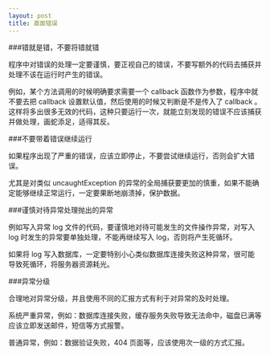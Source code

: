 ```yaml
---
layout: post
title: 直面错误
---
```


###错就是错，不要将错就错

程序中对错误的处理一定要谨慎，要正视自己的错误，不要写额外的代码去捕获并处理不该在运行时产生的错误。

例如，某个方法调用的时候明确要求需要一个 callback 函数作为参数，程序中就不要去把 callback 设置默认值，然后使用的时候又判断是不是传入了 callback 。
这样将多出很多无效的代码，这种只要运行一次，就能立刻发现的错误不应该捕获并做处理，画蛇添足，适得其反。

###不要带着错误继续运行

如果程序出现了严重的错误，应该立即停止，不要尝试继续运行，否则会扩大错误。

尤其是对类似 uncaughtException 的异常的全局捕获要更加的慎重，如果不能确定能够继续正常运行，一定要果断地崩溃掉，保护数据。

###谨慎对待异常处理抛出的异常

例如写入异常 log 文件的代码，要谨慎地对待可能发生的文件操作异常，对写入 log 时发生的异常要单独处理，不能再继续写入 log，否则将产生死循环。

如果将 log 写入数据库，一定要特别小心类似数据库连接失败这种异常，很可能导致死循环，将服务器资源耗光。

###异常分级

合理地对异常分级，并且使用不同的汇报方式有利于对异常的及时处理。

系统严重异常，例如：数据库连接失败，缓存服务失败导致无法命中，磁盘已满等应该立即发送邮件，短信等方式报警。

普通异常，例如：数据验证失败，404 页面等，应该使用次一级的方式汇报。
